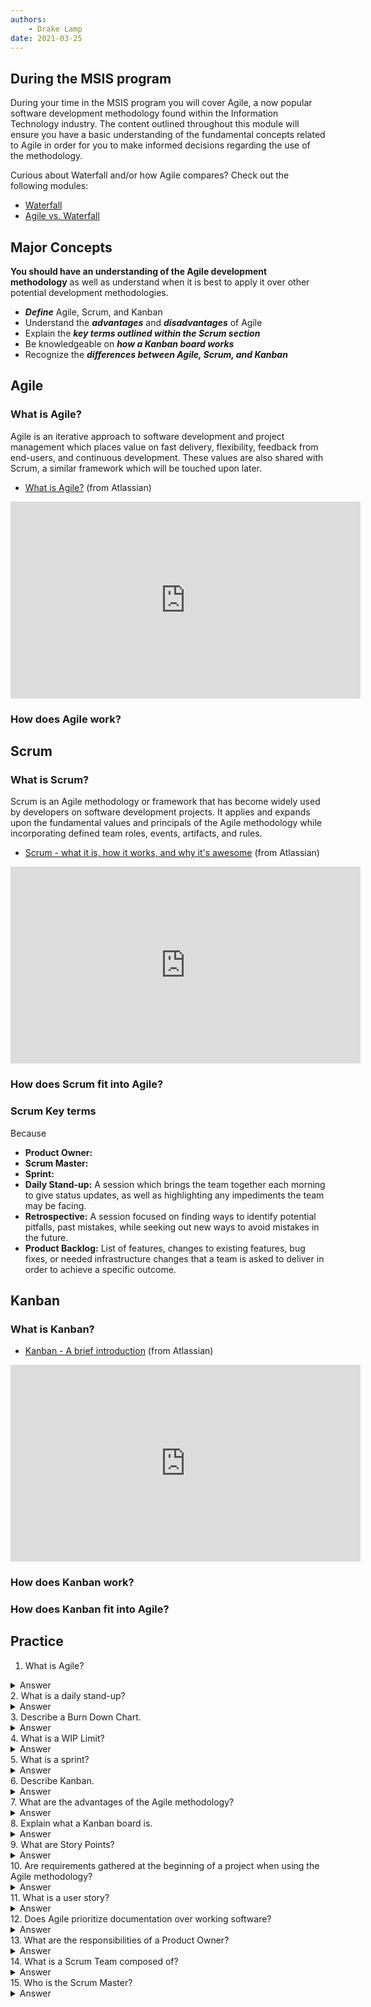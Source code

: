 ```yaml
---
authors:
    - Drake Lamp
date: 2021-03-25
---
```


## During the MSIS program

During your time in the MSIS program you will cover Agile, a now popular software development methodology found within the Information Technology industry. The content outlined throughout this module will ensure you have a basic understanding of the fundamental concepts related to Agile in order for you to make informed decisions regarding the use of the methodology.

Curious about Waterfall and/or how Agile compares? Check out the following modules:
*  [Waterfall](/waterfall)
*  [Agile vs. Waterfall](/agile_waterfall)

## Major Concepts

**You should have an understanding of the Agile development methodology** as well as understand when it is best to apply it over other potential development methodologies.

- _**Define**_ Agile, Scrum, and Kanban
- Understand the _**advantages**_ and _**disadvantages**_ of Agile
- Explain the _**key terms outlined within the Scrum section**_
- Be knowledgeable on _**how a Kanban board works**_
- Recognize the _**differences between Agile, Scrum, and Kanban**_

## Agile
### What is Agile?

Agile is an iterative approach to software development and project management which places value on fast delivery, flexibility, feedback from end-users, and continuous development. These values are also shared with Scrum, a similar framework which will be touched upon later.

*  [What is Agile?](https://www.atlassian.com/agile) (from Atlassian)

<iframe width="560" height="315" src="https://www.youtube.com/embed/Z9QbYZh1YXY" title="YouTube video player" frameborder="0" allow="accelerometer; autoplay; clipboard-write; encrypted-media; gyroscope; picture-in-picture" allowfullscreen></iframe>

### How does Agile work?


## Scrum
### What is Scrum?

Scrum is an Agile methodology or framework that has become widely used by developers on software development projects. It applies and expands upon the fundamental values and principals of the Agile methodology while incorporating defined team roles, events, artifacts, and rules.

*  [Scrum - what it is, how it works, and why it's awesome](hhttps://www.atlassian.com/agile/scrum) (from Atlassian)

<iframe width="560" height="315" src="https://www.youtube.com/embed/9TycLR0TqFA" title="YouTube video player" frameborder="0" allow="accelerometer; autoplay; clipboard-write; encrypted-media; gyroscope; picture-in-picture" allowfullscreen></iframe>

### How does Scrum fit into Agile?

### Scrum Key terms

Because

*  **Product Owner:**
*  **Scrum Master:**
*  **Sprint:**
*  **Daily Stand-up:** A session which brings the team together each morning to give status updates, as well as highlighting any impediments the team may be facing.
*  **Retrospective:** A session focused on finding ways to identify potential pitfalls, past mistakes, while seeking out new ways to avoid mistakes in the future.
*  **Product Backlog:** List of features, changes to existing features, bug fixes, or needed infrastructure changes that a team is asked to deliver in order to achieve a specific outcome.


## Kanban
### What is Kanban?

*  [Kanban - A brief introduction](https://www.atlassian.com/agile/kanban) (from Atlassian)

<iframe width="560" height="315" src="https://www.youtube.com/embed/iVaFVa7HYj4" title="YouTube video player" frameborder="0" allow="accelerometer; autoplay; clipboard-write; encrypted-media; gyroscope; picture-in-picture" allowfullscreen></iframe>

### How does Kanban work?

### How does Kanban fit into Agile?


## Practice

1.	What is Agile?
<details class="example">
<summary>Answer</summary>
  Agile is a software development methodology which emphasizes adaptive planning, iterative development, continuous improvement, and encourages short sprints that allow for a great deal of flexibility.
</details>
2.	What is a daily stand-up?
<details class="example">
<summary>Answer</summary>
  Daily meeting between the team and Scrum Master which checks in on the teams progress, as well as touches that days agenda and covers any obstacles the team may have encountered.
</details>
3.	Describe a Burn Down Chart.
<details class="example">
<summary>Answer</summary>
  A burn down chart represents the work left to do, versus the time remaining to do so. The charts X axis represents time and the Y axis represents outstanding work.
</details>
4.	What is a WIP Limit?
<details class="example">
<summary>Answer</summary>
  A WIP Limit, or Work in Progress Limit, attempts to limit work being completed across a team at any given point. Its main goal is to assist in identifying bottlenecks within a development process.
</details>
5.	What is a sprint?
<details class="example">
<summary>Answer</summary>
  A sprint is a short development cycle, usually lasting no more than two weeks which  involves the production of a deliverable.
</details>
6.	Describe Kanban.
<details class="example">
<summary>Answer</summary>
  Kanban, despite not being iterative, is an agile methodology which focuses on continuous development in place of sprint iterations.
</details>
7.	What are the advantages of the Agile methodology?
<details class="example">
<summary>Answer</summary>
  Reduced risk, faster development cycles, certainty surrounding scope and deliverables.
</details>
8.	Explain what a Kanban board is.
<details class="example">
<summary>Answer</summary>
  A Kanban board is a tool used to visually manage work flows. It does so by showing the work at various stages of a process within columns representing each stage of the development process.
</details>
9.	What are Story Points?
<details class="example">
<summary>Answer</summary>
  Story Points are an abstract system which is used to classify the difficulty of a story or feature. A common scale used is the Fibonacci sequence (1, 2, 3, 5, 8, 13, 20, 40, 100).
</details>
10.	Are requirements gathered at the beginning of a project when using the Agile methodology?
<details class="example">
<summary>Answer</summary>
  A small set of requirements are identified at the beginning of a project, however, as time and development goes on additional requirements are identified and worked into sprints.
</details>
11.	What is a user story?
<details class="example">
<summary>Answer</summary>
  A User story are written by the 'customer' in order to capture  system needs. They are helpful in determining the time needed to produce a deliverable.
</details>
12.	Does Agile prioritize documentation over working software?
<details class="example">
<summary>Answer</summary>
  No, Agile values working software over comprehensive documentation. As a result, each sprint will have a working deliverable.
</details>
13.	What are the responsibilities of a Product Owner?
<details class="example">
<summary>Answer</summary>
  The Product Owner is tasked with creating the Product Backlog as well as identifying applicable user stories for each spring.
</details>
14.	What is a Scrum Team composed of?
<details class="example">
<summary>Answer</summary>
  A Scrum Team is composed of a Product Owner, Scrum Master, and Developers.
</details>
15.	Who is the Scrum Master?
<details class="example">
<summary>Answer</summary>
  The coordinator of the Spring Planning sessions, this individual is tasked with ensuring the product runs smoothly and works to resolve any obstacles the team may face.
</details>
